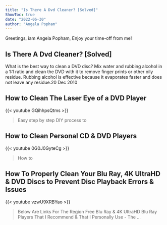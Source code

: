 ```yaml
---
title: "Is There A Dvd Cleaner? [Solved]"
ShowToc: true 
date: "2022-06-30"
author: "Angela Popham" 
---
```


Greetings, iam Angela Popham, Enjoy your time-off from me!
## Is There A Dvd Cleaner? [Solved]
What is the best way to clean a DVD disc? Mix water and rubbing alcohol in a 1:1 ratio and clean the DVD with it to remove finger prints or other oily residue. Rubbing alcohol is effective because it evaporates faster and does not leave any residue.20 Dec 2010

## How to Clean The Laser Eye of a DVD Player
{{< youtube GQihhpsQtms >}}
>Easy step by step DIY process to 

## How to Clean Personal CD & DVD Players
{{< youtube 0G0J0GyteCg >}}
>How to 

## How To Properly Clean Your Blu Ray, 4K UltraHD & DVD Discs to Prevent Disc Playback Errors & Issues
{{< youtube vzwU9XRBYao >}}
>Below Are Links For The Region Free Blu Ray & 4K UltraHD Blu Ray Players That I Recommend & That I Personally Use - The ...

